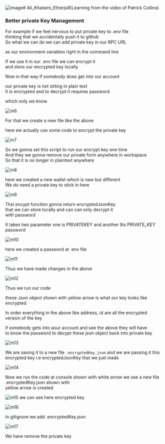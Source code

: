 ![image](https://github.com/C191068/Ali_Khatami_EtherJs8/assets/89090776/ad6a4cdd-6bdc-4739-a15f-5b11065593cd)# Ali_Khatami_Etherjs8(Learning from the video of Patrick Collins)

### Better private Key Management

For example if we feel nervous to put private key to .env file <br>
thinking that we accidentally push it to github <br>
So what we can do we can add private key in our RPC URL <br>

as our environment variables right in the command line <br>

If we use it in our .env file we can encrypt it  <br>
 and store our encrypted key locally <br>

 Now in that way if somebody does get into our account <br>

 our private key is not sitting in plain text <br>
 It is encrypted and to decrypt it requires password <br>

 which only we know <br>

 ![m6](https://github.com/C191068/Ali_Khatami_EtherJs8/assets/89090776/e9b27549-28c1-4ef7-a9b1-0c093fe2a4ea)

For that we create a new file like the above <br>

here we actually use some code to encrypt the private key <br>



![m7](https://github.com/C191068/Ali_Khatami_EtherJs8/assets/89090776/b257b89f-1b73-40a7-87ae-37e8e0420fc6)

 So we gonna set this script to run our encrypt key one time <br>
 And they we gonna remove our private form anywhere in workspace <br>
 So that it is no longer in plaintext anywhere <br>

 ![m8](https://github.com/C191068/Ali_Khatami_EtherJs8/assets/89090776/a09e9fa2-217e-4ea3-bfa1-e04bc991e109)

here we created a new wallet which is new but different <br>
We do need a private key to stick in here <br>


![m9](https://github.com/C191068/Ali_Khatami_EtherJs8/assets/89090776/06c5b07f-a772-4e7d-95cb-3bbeb3058033)

Thsi encypt function gonna return encryptedJsonKey <br>
that we can store locally and can can only decrypt it <br>
with password <br>

It takes two parameter one is PRIVATEKEY and another 9is PRIVATE_KEY password <br>

![m10](https://github.com/C191068/Ali_Khatami_EtherJs8/assets/89090776/6ab455b5-7212-4630-ad24-df41af68063d)

here we created a password at .env file <br>

![m11](https://github.com/C191068/Ali_Khatami_EtherJs8/assets/89090776/2f06bca1-0aa4-461f-ae23-fd7b650261eb)


Thus we have made changes in the above <br>

![m12](https://github.com/C191068/Ali_Khatami_EtherJs8/assets/89090776/6c28bcdb-6150-43fa-84a3-439d449e5e2c)

Thus we run our code <br>

these Json object shown with yellow arrow is what our key looks like encrypted  <br>

In order everything in the above like address, id are all the encrypted  version of the key <br>

if somebody gets into aour account and see the above they will have <br>
to know the password to decypt these json object back into private key <br>


![m13](https://github.com/C191068/Ali_Khatami_EtherJs8/assets/89090776/f3ab5f06-36bd-4e17-8e0c-f84e63758432)

We are saving it to a new file ```.encryptedKey.json``` and we are passing it this <br>
encrypted key i.e encryptedJsonKey that we just made <br>


![m14](https://github.com/C191068/Ali_Khatami_EtherJs8/assets/89090776/f63efacd-05be-43ed-a03f-d5b348759806)

Now we run the code at console shown with white arrow we see a new file .encryptedKey.json shown with <br>
yellow arrow is created <br>

![m15](https://github.com/C191068/Ali_Khatami_EtherJs8/assets/89090776/8f7013ab-4863-4efe-a98a-dc986c92a132)
we can see here encrypted key <br>

![m16](https://github.com/C191068/Ali_Khatami_EtherJs8/assets/89090776/753fd7f5-88c3-4385-8810-0ad2ab548063)

In gitignore we add .encryptedKey.json <br>

![m17](https://github.com/C191068/Ali_Khatami_EtherJs8/assets/89090776/de01557b-7eb6-406c-b585-bdda7da84790)

We have remove the private key <br>





 
 


 






